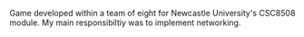 Game developed within a team of eight for Newcastle University's CSC8508 module. My main responsibiltiy was to implement networking.
